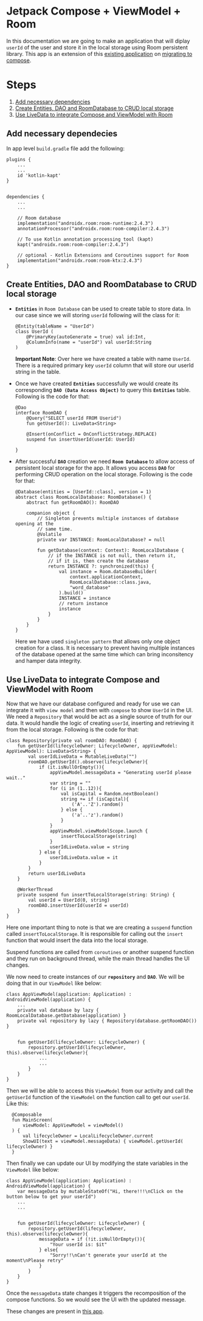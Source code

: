 # Jetpack Compose + ViewModel + Room

In this documentation we are going to make an application that will diplay `userId` of the user and store it in the local storage using Room persistent library. This app is an extension of this [existing application](https://github.com/litoco/SmallProjects/tree/12845dca680e8a78ad0ec2cec5ee15de918e0129/MigrateItToCompose) on [migrating to compose](https://github.com/litoco/Docs/tree/main/AndroidDocs/jetpack-compose/migrating-to-compose).

# Steps
1. [Add necessary dependencies](https://github.com/litoco/Docs/edit/main/AndroidDocs/jetpack-compose+view-model+room/README.md#add-necessary-dependecies)
2. [Create Entities, DAO and RoomDatabase to CRUD local storage](https://github.com/litoco/Docs/edit/main/AndroidDocs/jetpack-compose+view-model+room/README.md#create-entities-dao-and-roomdatabase-to-createmodify-local-storage)
3. [Use LiveData to integrate Compose and ViewModel with Room](https://github.com/litoco/Docs/edit/main/AndroidDocs/jetpack-compose+view-model+room/README.md#use-livedata-to-integrate-compose-and-viewmodel-with-room)


## Add necessary dependecies
In app level `build.gradle` file add the following:
```
plugins {
    ...
    ...
    id 'kotlin-kapt'
}


dependencies {
    ...
    ...
    
    // Room database
    implementation("androidx.room:room-runtime:2.4.3")
    annotationProcessor("androidx.room:room-compiler:2.4.3")

    // To use Kotlin annotation processing tool (kapt)
    kapt("androidx.room:room-compiler:2.4.3")

    // optional - Kotlin Extensions and Coroutines support for Room
    implementation("androidx.room:room-ktx:2.4.3")
}
```


## Create Entities, DAO and RoomDatabase to CRUD local storage

- **`Entities`** in `Room Database` can be used to create table to store data. In our case since we will storing `userId` following will the class for it:
  ```
  @Entity(tableName = "UserId")
  class UserId (
      @PrimaryKey(autoGenerate = true) val id:Int,
      @ColumnInfo(name = "userId") val userId:String
  )
  ```
  **Important Note**: Over here we have created a table with name `UserId`. There is a required primary key `userId` column that will store our userId string in the table.


- Once we have created **`Entities`** successfully we would create its corresponding **`DAO (Data Access Object)`** to query this **`Entities`** table. Following is the code for that:
  ```
  @Dao
  interface RoomDAO {
      @Query("SELECT userId FROM Userid")
      fun getUserId(): LiveData<String>

      @Insert(onConflict = OnConflictStrategy.REPLACE)
      suspend fun insertUserId(userId: UserId)

  }
  ```

- After successful **`DAO`** creation we need **`Room Database`** to allow access of persistent local storage for the app. It allows you access **`DAO`** for performing CRUD operation on the local storage. 
Following is the code for that:
  ```
  @Database(entities = [UserId::class], version = 1)
  abstract class RoomLocalDatabase: RoomDatabase() {
      abstract fun getRoomDAO(): RoomDAO

      companion object {
          // Singleton prevents multiple instances of database opening at the
          // same time.
          @Volatile
          private var INSTANCE: RoomLocalDatabase? = null

          fun getDatabase(context: Context): RoomLocalDatabase {
              // if the INSTANCE is not null, then return it,
              // if it is, then create the database
              return INSTANCE ?: synchronized(this) {
                  val instance = Room.databaseBuilder(
                      context.applicationContext,
                      RoomLocalDatabase::class.java,
                      "word_database"
                  ).build()
                  INSTANCE = instance
                  // return instance
                  instance
              }
          }
      }
  }
  ```
  Here we have used `singleton pattern` that allows only one object creation for a class. It is necessary to prevent having multiple instances of the database opened at the same time which can bring inconsitency and hamper data integrity.

## Use LiveData to integrate Compose and ViewModel with Room

Now that we have our database configured and ready for use we can integrate it with `view model` and then with `compose` to show `UserId` in the UI.\
We need a `Repository` that would be act as a single source of truth for our data. It would handle the logic of creating `userId`, inserting and retrieving it from the local storage. Following is the code for that:
```
class Repository(private val roomDAO: RoomDAO) {
    fun getUserId(lifecycleOwner: LifecycleOwner, appViewModel: AppViewModel): LiveData<String> {
        val userIdLiveData = MutableLiveData("")
        roomDAO.getUserId().observe(lifecycleOwner){
            if (it.isNullOrEmpty()){
                appViewModel.messageData = "Generating userId please wait.."
                var string = ""
                for (i in (1..12)){
                    val isCapital = Random.nextBoolean()
                    string += if (isCapital){
                        ('A'..'Z').random()
                    } else {
                        ('a'..'z').random()
                    }
                }
                appViewModel.viewModelScope.launch {
                    insertToLocalStorage(string)
                }
                userIdLiveData.value = string
            } else {
                userIdLiveData.value = it
            }
        }
        return userIdLiveData
    }

    @WorkerThread
    private suspend fun insertToLocalStorage(string: String) {
        val userId = UserId(0, string)
        roomDAO.insertUserId(userId = userId)
    }
}
```

Here one important thing to note is that we are creating a `suspend` function called `insertToLocalStorage`. It is responsible for calling out the `insert` function that would insert the data into the local storage. 

Suspend functions are called from `coroutines` or another suspend function and they run on background thread, while the main thread handles the UI changes.


We now need to create instances of our **`repository`** and **`DAO`**. We will be doing that in our `ViewModel` like below:
```
class AppViewModel(application: Application) : AndroidViewModel(application) {
    ...
    private val database by lazy { RoomLocalDatabase.getDatabase(application) }
    private val repository by lazy { Repository(database.getRoomDAO()) }


    fun getUserId(lifecycleOwner: LifecycleOwner) {
        repository.getUserId(lifecycleOwner, this).observe(lifecycleOwner){
            ...
            ...
        }
    }
}
```

Then we will be able to access this `ViewModel` from our activity and call the `getUserId` function of the `ViewModel` on the function call to get our `userId`. Like this:
```
  @Composable
  fun MainScreen(
      viewModel: AppViewModel = viewModel()
  ) {
      val lifecycleOwner = LocalLifecycleOwner.current
      ShowUI(text = viewModel.messageData) { viewModel.getUserId( lifecycleOwner) }
  }
```

Then finally we can update our UI by modifying the state variables in the `ViewModel` like below:
```
class AppViewModel(application: Application) : AndroidViewModel(application) {
    var messageData by mutableStateOf("Hi, there!!!\nClick on the button below to get your userId")
    ...
    ...


    fun getUserId(lifecycleOwner: LifecycleOwner) {
        repository.getUserId(lifecycleOwner, this).observe(lifecycleOwner){
            messageData = if (!it.isNullOrEmpty()){
                "Your userId is: $it"
            } else{
                "Sorry!!\nCan't generate your userId at the moment\nPlease retry"
            }
        }
    }
}
```

Once the `messageData` state changes it triggers the recomposition of the compose functions. So we would see the UI with the updated message.

These changes are present in [this app](https://github.com/litoco/SmallProjects/tree/619c6d6957f2baf42ef3788fb1d39aa2daae751e/MigrateItToCompose).
